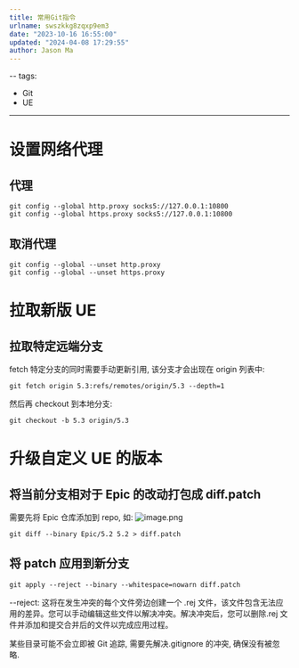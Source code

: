 ```yaml
---
title: 常用Git指令
urlname: swszkkg8zqxp9em3
date: "2023-10-16 16:55:00"
updated: "2024-04-08 17:29:55"
author: Jason Ma
---
```


--
tags:

- Git
- UE

---

# 设置网络代理

## 代理

```
git config --global http.proxy socks5://127.0.0.1:10800
git config --global https.proxy socks5://127.0.0.1:10800
```

## 取消代理

```
git config --global --unset http.proxy
git config --global --unset https.proxy
```

# 拉取新版 UE

## 拉取特定远端分支

fetch 特定分支的同时需要手动更新引用, 该分支才会出现在 origin 列表中:

```
git fetch origin 5.3:refs/remotes/origin/5.3 --depth=1
```

然后再 checkout 到本地分支:

```
git checkout -b 5.3 origin/5.3
```

# 升级自定义 UE 的版本

## 将当前分支相对于 Epic 的改动打包成 diff.patch

需要先将 Epic 仓库添加到 repo, 如:
![image.png](/images/yuqueAssets/Fmrpo7LYBwSZ07aYpGrhkPF2KsAm.png)

```
git diff --binary Epic/5.2 5.2 > diff.patch
```

## 将 patch 应用到新分支

```
git apply --reject --binary --whitespace=nowarn diff.patch
```

--reject: 这将在发生冲突的每个文件旁边创建一个 .rej 文件，该文件包含无法应用的差异。您可以手动编辑这些文件以解决冲突。解决冲突后，您可以删除.rej 文件并添加和提交合并后的文件以完成应用过程。

某些目录可能不会立即被 Git 追踪, 需要先解决.gitignore 的冲突, 确保没有被忽略.
